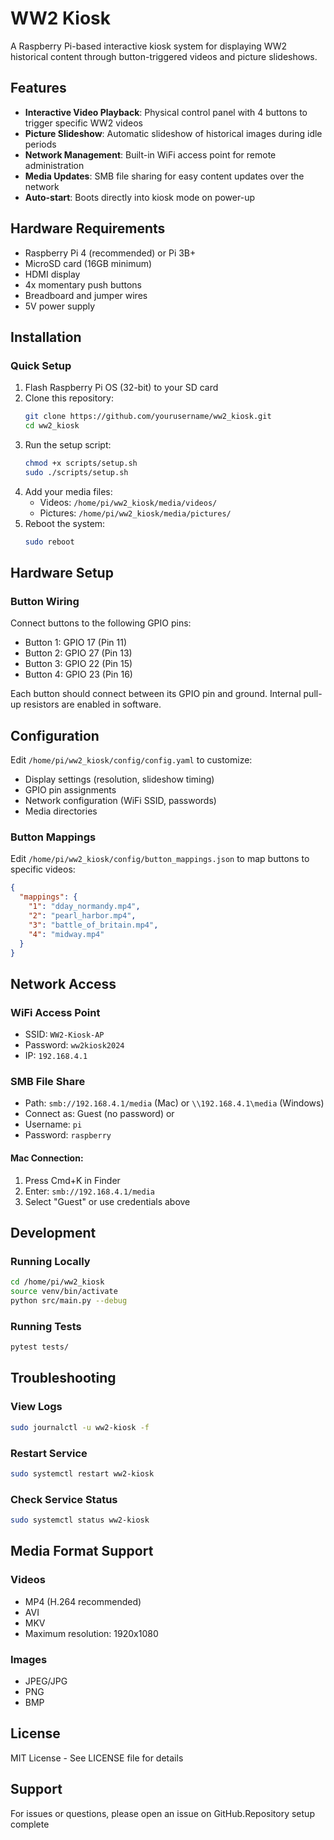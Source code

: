 # WW2 Kiosk

A Raspberry Pi-based interactive kiosk system for displaying WW2 historical content through button-triggered videos and picture slideshows.

## Features

- **Interactive Video Playback**: Physical control panel with 4 buttons to trigger specific WW2 videos
- **Picture Slideshow**: Automatic slideshow of historical images during idle periods
- **Network Management**: Built-in WiFi access point for remote administration
- **Media Updates**: SMB file sharing for easy content updates over the network
- **Auto-start**: Boots directly into kiosk mode on power-up

## Hardware Requirements

- Raspberry Pi 4 (recommended) or Pi 3B+
- MicroSD card (16GB minimum)
- HDMI display
- 4x momentary push buttons
- Breadboard and jumper wires
- 5V power supply

## Installation

### Quick Setup

1. Flash Raspberry Pi OS (32-bit) to your SD card
2. Clone this repository:
   ```bash
   git clone https://github.com/yourusername/ww2_kiosk.git
   cd ww2_kiosk
   ```
3. Run the setup script:
   ```bash
   chmod +x scripts/setup.sh
   sudo ./scripts/setup.sh
   ```
4. Add your media files:
   - Videos: `/home/pi/ww2_kiosk/media/videos/`
   - Pictures: `/home/pi/ww2_kiosk/media/pictures/`
5. Reboot the system:
   ```bash
   sudo reboot
   ```

## Hardware Setup

### Button Wiring

Connect buttons to the following GPIO pins:
- Button 1: GPIO 17 (Pin 11)
- Button 2: GPIO 27 (Pin 13)
- Button 3: GPIO 22 (Pin 15)
- Button 4: GPIO 23 (Pin 16)

Each button should connect between its GPIO pin and ground. Internal pull-up resistors are enabled in software.

## Configuration

Edit `/home/pi/ww2_kiosk/config/config.yaml` to customize:
- Display settings (resolution, slideshow timing)
- GPIO pin assignments
- Network configuration (WiFi SSID, passwords)
- Media directories

### Button Mappings

Edit `/home/pi/ww2_kiosk/config/button_mappings.json` to map buttons to specific videos:
```json
{
  "mappings": {
    "1": "dday_normandy.mp4",
    "2": "pearl_harbor.mp4",
    "3": "battle_of_britain.mp4",
    "4": "midway.mp4"
  }
}
```

## Network Access

### WiFi Access Point
- SSID: `WW2-Kiosk-AP`
- Password: `ww2kiosk2024`
- IP: `192.168.4.1`

### SMB File Share
- Path: `smb://192.168.4.1/media` (Mac) or `\\192.168.4.1\media` (Windows)
- Connect as: Guest (no password) or
- Username: `pi`
- Password: `raspberry`

#### Mac Connection:
1. Press Cmd+K in Finder
2. Enter: `smb://192.168.4.1/media`
3. Select "Guest" or use credentials above

## Development

### Running Locally
```bash
cd /home/pi/ww2_kiosk
source venv/bin/activate
python src/main.py --debug
```

### Running Tests
```bash
pytest tests/
```

## Troubleshooting

### View Logs
```bash
sudo journalctl -u ww2-kiosk -f
```

### Restart Service
```bash
sudo systemctl restart ww2-kiosk
```

### Check Service Status
```bash
sudo systemctl status ww2-kiosk
```

## Media Format Support

### Videos
- MP4 (H.264 recommended)
- AVI
- MKV
- Maximum resolution: 1920x1080

### Images
- JPEG/JPG
- PNG
- BMP

## License

MIT License - See LICENSE file for details

## Support

For issues or questions, please open an issue on GitHub.Repository setup complete
